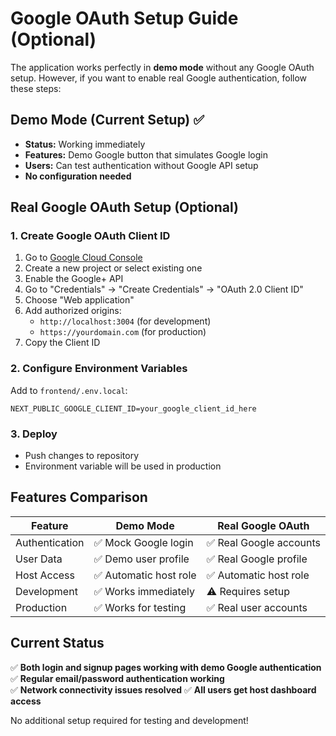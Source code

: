 # Google OAuth Setup Guide (Optional)

The application works perfectly in **demo mode** without any Google OAuth setup. However, if you want to enable real Google authentication, follow these steps:

## Demo Mode (Current Setup) ✅
- **Status:** Working immediately
- **Features:** Demo Google button that simulates Google login
- **Users:** Can test authentication without Google API setup
- **No configuration needed**

## Real Google OAuth Setup (Optional)

### 1. Create Google OAuth Client ID

1. Go to [Google Cloud Console](https://console.cloud.google.com/)
2. Create a new project or select existing one
3. Enable the Google+ API
4. Go to "Credentials" → "Create Credentials" → "OAuth 2.0 Client ID"
5. Choose "Web application"
6. Add authorized origins:
   - `http://localhost:3004` (for development)
   - `https://yourdomain.com` (for production)
7. Copy the Client ID

### 2. Configure Environment Variables

Add to `frontend/.env.local`:
```
NEXT_PUBLIC_GOOGLE_CLIENT_ID=your_google_client_id_here
```

### 3. Deploy

- Push changes to repository
- Environment variable will be used in production

## Features Comparison

| Feature | Demo Mode | Real Google OAuth |
|---------|-----------|------------------|
| Authentication | ✅ Mock Google login | ✅ Real Google accounts |
| User Data | ✅ Demo user profile | ✅ Real Google profile |
| Host Access | ✅ Automatic host role | ✅ Automatic host role |
| Development | ✅ Works immediately | ⚠️ Requires setup |
| Production | ✅ Works for testing | ✅ Real user accounts |

## Current Status

✅ **Both login and signup pages working with demo Google authentication**
✅ **Regular email/password authentication working**  
✅ **Network connectivity issues resolved**
✅ **All users get host dashboard access**

No additional setup required for testing and development!